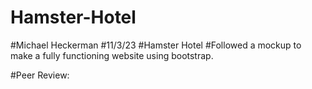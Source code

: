 # Hamster-Hotel
#Michael Heckerman
#11/3/23
#Hamster Hotel
#Followed a mockup to make a fully functioning website using bootstrap.

#Peer Review:
